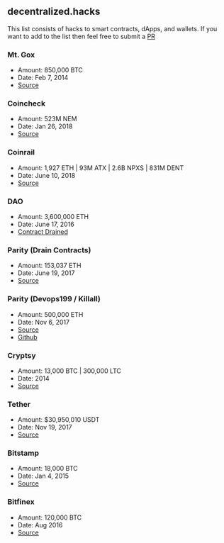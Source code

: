 ## decentralized.hacks

This list consists of hacks to smart contracts, dApps, and wallets. If you want to add to the list then feel free to submit a [PR](https://github.com/rickyplouis/decentralizedhacks)

### Mt. Gox
- Amount: 850,000 BTC
- Date: Feb 7, 2014
- [Source](https://blockonomi.com/mt-gox-hack/)

### Coincheck
- Amount: 523M NEM
- Date: Jan 26, 2018
- [Source](https://cointelegraph.com/news/coincheck-stolen-534-mln-nem-were-stored-on-low-security-hot-wallet)

### Coinrail
- Amount: 1,927 ETH | 93M ATX | 2.6B NPXS | 831M DENT
- Date: June 10, 2018
- [Source](https://www.coindesk.com/coinrail-exchange-hacked-loses-possibly-40-million-in-cryptos/)

### DAO
- Amount: 3,600,000 ETH
- Date: June 17, 2016
- [Contract Drained](https://www.coindesk.com/understanding-dao-hack-journalists/)

### Parity (Drain Contracts)
- Amount: 153,037 ETH
- Date: June 19, 2017
- [Source](https://blog.zeppelin.solutions/on-the-parity-wallet-multisig-hack-405a8c12e8f7)

### Parity (Devops199 / Killall)
- Amount: 500,000 ETH
- Date: Nov 6, 2017
- [Source](https://www.trustnodes.com/2017/11/07/exclusive-parity-hacker-claims-ethereum-newbie-interview)
- [Github](https://github.com/paritytech/parity-ethereum/issues/6995)

### Cryptsy
- Amount: 13,000 BTC | 300,000 LTC
- Date: 2014
- [Source](https://news.bitcoin.com/vanished-cryptsy-ceo-big-vern-ordered-to-pay-8m-in-class-action-lawsuit/)

### Tether
- Amount: $30,950,010 USDT 
- Date: Nov 19, 2017
- [Source](https://archive.fo/ZFDBf#selection-953.0-977.216)

### Bitstamp
- Amount: 18,000 BTC
- Date: Jan 4, 2015
- [Source](https://www.coindesk.com/unconfirmed-report-5-million-bitstamp-bitcoin-exchange/)

### Bitfinex
- Amount: 120,000 BTC
- Date: Aug 2016
- [Source](https://en.wikipedia.org/wiki/Bitfinex_hack)

